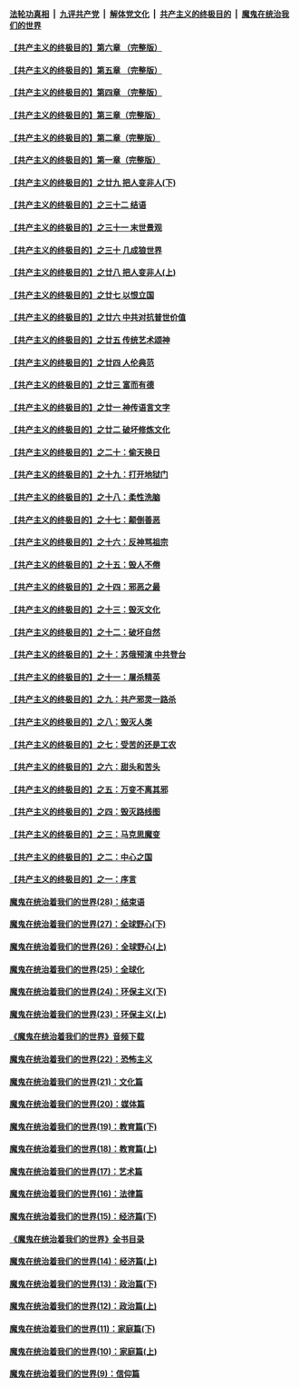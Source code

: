 ####  [法轮功真相](../../../../basic/blob/master/README.md?t=06161502) &nbsp;|&nbsp; [九评共产党](../../../../9ping.md/blob/master/README.md?t=06161502) &nbsp;|&nbsp; [解体党文化](../../../../jtdwh.md/blob/master/README.md?t=06161502)  &nbsp;|&nbsp; [共产主义的终极目的](../../../../gczydzjmd.md/blob/master/README.md?t=06161502) &nbsp;|&nbsp; [魔鬼在统治我们的世界](../../../../mgztzwmdsj.md/blob/master/README.md?t=06161502) 

#### [【共产主义的终极目的】第六章 （完整版）](../pages/nsc422/n11428913.md?t=06161502) 

#### [【共产主义的终极目的】第五章 （完整版）](../pages/nsc422/n11428912.md?t=06161502) 

#### [【共产主义的终极目的】第四章 （完整版）](../pages/nsc422/n11428907.md?t=06161502) 

#### [【共产主义的终极目的】第三章（完整版）](../pages/nsc422/n11428848.md?t=06161502) 

#### [【共产主义的终极目的】第二章（完整版）](../pages/nsc422/n11428831.md?t=06161502) 

#### [【共产主义的终极目的】第一章（完整版）](../pages/nsc422/n11417651.md?t=06161502) 

#### [【共产主义的终极目的】之廿九 把人变非人(下)](../pages/nsc422/n11344140.md?t=06161502) 

#### [【共产主义的终极目的】之三十二 结语](../pages/nsc422/n11360535.md?t=06161502) 

#### [【共产主义的终极目的】之三十一 末世景观](../pages/nsc422/n11351129.md?t=06161502) 

#### [【共产主义的终极目的】之三十 几成狼世界](../pages/nsc422/n11348280.md?t=06161502) 

#### [【共产主义的终极目的】之廿八 把人变非人(上)](../pages/nsc422/n11340492.md?t=06161502) 

#### [【共产主义的终极目的】之廿七 以恨立国](../pages/nsc422/n11336944.md?t=06161502) 

#### [【共产主义的终极目的】之廿六 中共对抗普世价值](../pages/nsc422/n11324785.md?t=06161502) 

#### [【共产主义的终极目的】之廿五 传统艺术颂神](../pages/nsc422/n11296396.md?t=06161502) 

#### [【共产主义的终极目的】之廿四 人伦典范](../pages/nsc422/n11296397.md?t=06161502) 

#### [【共产主义的终极目的】之廿三 富而有德](../pages/nsc422/n11283598.md?t=06161502) 

#### [【共产主义的终极目的】之廿一 神传语言文字](../pages/nsc422/n11263265.md?t=06161502) 

#### [【共产主义的终极目的】之廿二 破坏修炼文化](../pages/nsc422/n11245728.md?t=06161502) 

#### [【共产主义的终极目的】之二十：偷天换日](../pages/nsc422/n11238846.md?t=06161502) 

#### [【共产主义的终极目的】之十九：打开地狱门](../pages/nsc422/n11206376.md?t=06161502) 

#### [【共产主义的终极目的】之十八：柔性洗脑](../pages/nsc422/n11199994.md?t=06161502) 

#### [【共产主义的终极目的】之十七：颠倒善恶](../pages/nsc422/n11179782.md?t=06161502) 

#### [【共产主义的终极目的】之十六：反神骂祖宗](../pages/nsc422/n11166798.md?t=06161502) 

#### [【共产主义的终极目的】之十五：毁人不倦](../pages/nsc422/n11166792.md?t=06161502) 

#### [【共产主义的终极目的】之十四：邪恶之最](../pages/nsc422/n11150249.md?t=06161502) 

#### [【共产主义的终极目的】之十三：毁灭文化](../pages/nsc422/n11135227.md?t=06161502) 

#### [【共产主义的终极目的】之十二：破坏自然](../pages/nsc422/n11135214.md?t=06161502) 

#### [【共产主义的终极目的】之十：苏俄预演 中共登台](../pages/nsc422/n11118424.md?t=06161502) 

#### [【共产主义的终极目的】之十一：屠杀精英](../pages/nsc422/n11118442.md?t=06161502) 

#### [【共产主义的终极目的】之九：共产邪灵一路杀](../pages/nsc422/n11114139.md?t=06161502) 

#### [【共产主义的终极目的】之八：毁灭人类](../pages/nsc422/n11108503.md?t=06161502) 

#### [【共产主义的终极目的】之七：受苦的还是工农](../pages/nsc422/n11101809.md?t=06161502) 

#### [【共产主义的终极目的】之六：甜头和苦头](../pages/nsc422/n11096971.md?t=06161502) 

#### [【共产主义的终极目的】之五：万变不离其邪](../pages/nsc422/n11091285.md?t=06161502) 

#### [【共产主义的终极目的】之四：毁灭路线图](../pages/nsc422/n11086284.md?t=06161502) 

#### [【共产主义的终极目的】之三：马克思魔变](../pages/nsc422/n11061941.md?t=06161502) 

#### [【共产主义的终极目的】之二：中心之国](../pages/nsc422/n11047728.md?t=06161502) 

#### [【共产主义的终极目的】之一：序言](../pages/nsc422/n11086077.md?t=06161502) 

#### [魔鬼在统治着我们的世界(28)：结束语](../pages/nsc422/n10936246.md?t=06161502) 

#### [魔鬼在统治着我们的世界(27)：全球野心(下)](../pages/nsc422/n10928319.md?t=06161502) 

#### [魔鬼在统治着我们的世界(26)：全球野心(上)](../pages/nsc422/n10900318.md?t=06161502) 

#### [魔鬼在统治着我们的世界(25)：全球化](../pages/nsc422/n10788205.md?t=06161502) 

#### [魔鬼在统治着我们的世界(24)：环保主义(下)](../pages/nsc422/n10695307.md?t=06161502) 

#### [魔鬼在统治着我们的世界(23)：环保主义(上)](../pages/nsc422/n10688613.md?t=06161502) 

#### [《魔鬼在统治着我们的世界》音频下载](../pages/nsc422/n10635553.md?t=06161502) 

#### [魔鬼在统治着我们的世界(22)：恐怖主义](../pages/nsc422/n10614727.md?t=06161502) 

#### [魔鬼在统治着我们的世界(21)：文化篇](../pages/nsc422/n10597706.md?t=06161502) 

#### [魔鬼在统治着我们的世界(20)：媒体篇](../pages/nsc422/n10586579.md?t=06161502) 

#### [魔鬼在统治着我们的世界(19)：教育篇(下)](../pages/nsc422/n10564808.md?t=06161502) 

#### [魔鬼在统治着我们的世界(18)：教育篇(上)](../pages/nsc422/n10526970.md?t=06161502) 

#### [魔鬼在统治着我们的世界(17)：艺术篇](../pages/nsc422/n10499093.md?t=06161502) 

#### [魔鬼在统治着我们的世界(16)：法律篇](../pages/nsc422/n10485969.md?t=06161502) 

#### [魔鬼在统治着我们的世界(15)：经济篇(下)](../pages/nsc422/n10469975.md?t=06161502) 

#### [《魔鬼在统治着我们的世界》全书目录](../pages/nsc422/n10464261.md?t=06161502) 

#### [魔鬼在统治着我们的世界(14)：经济篇(上)](../pages/nsc422/n10457370.md?t=06161502) 

#### [魔鬼在统治着我们的世界(13)：政治篇(下)](../pages/nsc422/n10448270.md?t=06161502) 

#### [魔鬼在统治着我们的世界(12)：政治篇(上)](../pages/nsc422/n10444576.md?t=06161502) 

#### [魔鬼在统治着我们的世界(11)：家庭篇(下)](../pages/nsc422/n10440961.md?t=06161502) 

#### [魔鬼在统治着我们的世界(10)：家庭篇(上)](../pages/nsc422/n10435448.md?t=06161502) 

#### [魔鬼在统治着我们的世界(9)：信仰篇](../pages/nsc422/n10432159.md?t=06161502) 

